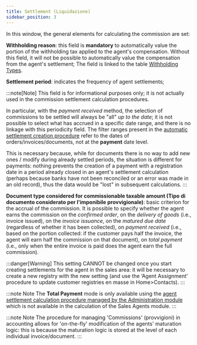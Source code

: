 ```yaml
---
title: Settlement (Liquidazione)
sidebar_position: 3
---
```


In this window, the general elements for calculating the commission are set:

**Withholding reason**: this field is **mandatory** to automatically value the portion of the withholding tax applied to the agent's compensation. Without this field, it will not be possible to automatically value the compensation from the agent's settlement; The field is linked to the table [Withholding Types](/docs/configurations/tables/finance/withholding-tax-types).

**Settlement period**: indicates the frequency of agent settlements;

:::note[Note]
This field is for informational purposes only; it is not actually used in the commission settlement calculation procedures. 

In particular, with the *payment received* method, the selection of commissions to be settled will always be "all" *up to the date*; it is not possible to select what has accrued in a specific date range, and there is no linkage with this periodicity field.
The filter ranges present in the [automatic settlement creation procedure](/docs/sales/agents/procedures/automatic-generation-of-commission-settlement) refer to the dates of orders/invoices/documents, not at the **payment** date level.

This is necessary because, while for documents there is no way to add new ones / modify during already settled periods, the situation is different for payments: nothing prevents the creation of a payment with a registration date in a period already closed in an agent's settlement calculation (perhaps because banks have not been reconciled or an error was made in an old record), thus the data would be "lost" in subsequent calculations.
:::

**Document type considered for commissionable taxable amount (Tipo di documento considerato per l'imponibile provvigionale)**: basic criterion for the accrual of the commission. It is possible to specify whether the agent earns the commission on the *confirmed order*, on the *delivery of goods* (i.e., invoice issued), on the *invoice issuance*, on the *matured due date* (regardless of whether it has been collected), on *payment received* (i.e., based on the portion collected: if the customer pays half the invoice, the agent will earn half the commission on that document), on *total payment* (i.e., only when the entire invoice is paid does the agent earn the full commission).

:::danger[Warning]
This setting CANNOT be changed once you start creating settlements for the agent in the sales area: it will be necessary to create a new registry with the new setting (and use the ‘Agent Assignment’ procedure to update customer registries en masse in Home>Contacts).
:::


:::note Note
The **Total Payment** mode is only available using the [agent settlement calculation procedure managed by the Administration module](/docs/finance-area/professional-men/procedures/calculate-commissions) which is not available in the calculation of the Sales Agents module.
:::

:::note Note
The procedure for managing 'Commissions' (provvigioni) in accounting allows for 'on-the-fly' modification of the agents' maturation logic: this is because the maturation logic is stored at the level of each individual invoice/document.
:::